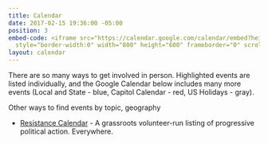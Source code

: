 ```yaml
---
title: Calendar
date: 2017-02-15 19:36:00 -05:00
position: 3
embed-code: <iframe src="https://calendar.google.com/calendar/embed?height=600&amp;wkst=1&amp;bgcolor=%23FFFFFF&amp;src=indivisible.andover%40gmail.com&amp;color=%232952A3&amp;src=3d0gc9vjc11s8k4p1tdiqt65d7sbl8td%40import.calendar.google.com&amp;color=%23A32929&amp;src=usa%40holiday.calendar.google.com&amp;color=%234E5D6C&amp;ctz=America%2FNew_York"
  style="border-width:0" width="800" height="600" frameborder="0" scrolling="no"></iframe>
layout: calendar
---
```


There are so many ways to get involved in person. Highlighted events are listed individually, and the Google Calendar below includes many more events (Local and State - blue, Capitol Calendar - red, US Holidays - gray).

Other ways to find events by topic, geography
* [Resistance Calendar](http://bit.ly/2nzMJDB) - A grassroots volunteer-run listing of progressive political action. Everywhere.
